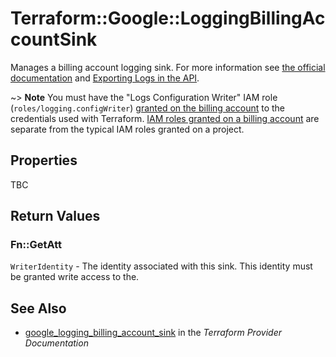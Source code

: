 # Terraform::Google::LoggingBillingAccountSink

Manages a billing account logging sink. For more information see
[the official documentation](https://cloud.google.com/logging/docs/) and
[Exporting Logs in the API](https://cloud.google.com/logging/docs/api/tasks/exporting-logs).

~> **Note** You must have the "Logs Configuration Writer" IAM role (`roles/logging.configWriter`)
[granted on the billing account](https://cloud.google.com/billing/reference/rest/v1/billingAccounts/getIamPolicy) to
the credentials used with Terraform. [IAM roles granted on a billing account](https://cloud.google.com/billing/docs/how-to/billing-access) are separate from the
typical IAM roles granted on a project.

## Properties

TBC

## Return Values

### Fn::GetAtt

`WriterIdentity` - The identity associated with this sink. This identity must be granted write access to the.

## See Also

* [google_logging_billing_account_sink](https://www.terraform.io/docs/providers/google/r/logging_billing_account_sink.html) in the _Terraform Provider Documentation_